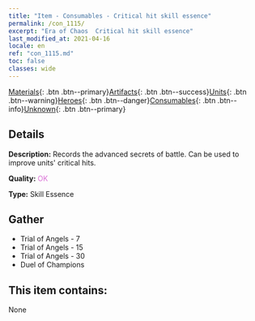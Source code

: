```yaml
---
title: "Item - Consumables - Critical hit skill essence"
permalink: /con_1115/
excerpt: "Era of Chaos  Critical hit skill essence"
last_modified_at: 2021-04-16
locale: en
ref: "con_1115.md"
toc: false
classes: wide
---
```

 [Materials](/Items/){: .btn .btn--primary}[Artifacts](/Items/Artifacts/){: .btn .btn--success}[Units](/Items/Units/){: .btn .btn--warning}[Heroes](/Items/Heroes/){: .btn .btn--danger}[Consumables](/Items/Consumables/){: .btn .btn--info}[Unknown](/Items/Unknown/){: .btn .btn--primary}

## Details
 **Description:** Records the advanced secrets of battle. Can be used to improve units' critical hits.

 **Quality:** <span style="color: #DA70D6">OK</span>

 **Type:** Skill Essence

## Gather

*    Trial of Angels - 7 
*    Trial of Angels - 15 
*    Trial of Angels - 30 
*    Duel of Champions 

## This item contains:

  None

